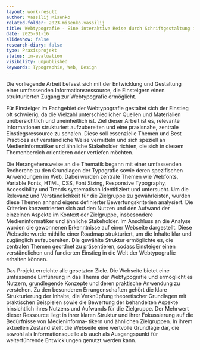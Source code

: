 ```yaml
---
layout: work-result
author: Vassilij Misenko
related-folder: 2023-misenko-vassilij
title: Webtypografie - Eine interaktive Reise durch Schriftgestaltung im Web
date: 2025-01-16
slideshow: false
research-diary: false
type: Praxisprojekt
status: in-evaluation
visibility: unpublished
keywords: Typographie, Web, Design
---
```

Die vorliegende Arbeit befasst sich mit der Entwicklung und Gestaltung einer umfassenden
Informationsressource, die Einsteigern einen strukturierten Zugang zur Webtypografie
ermöglicht.

Für Einsteiger im Fachgebiet der Webtypografie gestaltet sich der Einstieg oft schwierig, da die Vielzahl unterschiedlicher Quellen und Materialien unübersichtlich und uneinheitlich
ist. Ziel dieser Arbeit ist es, relevante Informationen strukturiert aufzubereiten und eine
praxisnahe, zentrale Einstiegsressource zu scha!en. Diese soll essenzielle Themen und Best
Practices auf verständliche Weise vermitteln und sich speziell an Medieninformatiker und
ähnliche Stakeholder richten, die sich in diesem Themenbereich orientieren oder vertiefen
möchten.

Die Herangehensweise an die Thematik begann mit einer umfassenden Recherche zu den
Grundlagen der Typografie sowie deren spezifischen Anwendungen im Web. Dabei wurden
zentrale Themen wie Webfonts, Variable Fonts, HTML, CSS, Font Sizing, Responsive
Typography, Accessibility und Trends systematisch identifiziert und untersucht. Um die
Relevanz und Verständlichkeit für die Zielgruppe zu gewährleisten, wurden diese Themen
anhand eigens definierter Bewertungskriterien analysiert. Die Kriterien konzentrierten
sich auf den Nutzen und den Aufwand der einzelnen Aspekte im Kontext der Zielgruppe,
insbesondere Medieninformatiker und ähnliche Stakeholder. Im Anschluss an die Analyse
wurden die gewonnenen Erkenntnisse auf einer Webseite dargestellt. Diese Webseite wurde
mithilfe einer Roadmap strukturiert, um die Inhalte klar und zugänglich aufzubereiten. Die
gewählte Struktur ermöglichte es, die zentralen Themen geordnet zu präsentieren, sodass
Einsteiger einen verständlichen und fundierten Einstieg in die Welt der Webtypografie
erhalten können.

Das Projekt erreichte alle gesetzten Ziele. Die Webseite bietet eine umfassende Einführung
in das Thema der Webtypografie und ermöglicht es Nutzern, grundlegende Konzepte
und deren praktische Anwendung zu verstehen. Zu den besonderen Errungenschaften
gehört die klare Strukturierung der Inhalte, die Verknüpfung theoretischer Grundlagen
mit praktischen Beispielen sowie die Bewertung der behandelten Aspekte hinsichtlich
ihres Nutzens und Aufwands für die Zielgruppe. Der Mehrwert dieser Ressource liegt
in ihrer klaren Struktur und ihrer Fokussierung auf die Bedürfnisse von Medieninforma-
tikern und ähnlichen Zielgruppen. In ihrem aktuellen Zustand stellt die Webseite eine
wertvolle Grundlage dar, die sowohl als Informationsquelle als auch als Ausgangspunkt
für weiterführende Entwicklungen genutzt werden kann.
